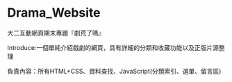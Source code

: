 # Drama_Website
大二互動網頁期末專題『劇荒了嗎』

Introduce:一個單純介紹戲劇的網頁，具有詳細的分類和收藏功能以及正版片源整理

負責內容：所有HTML+CSS、資料查找、JavaScript(分類索引、選單、留言區)
